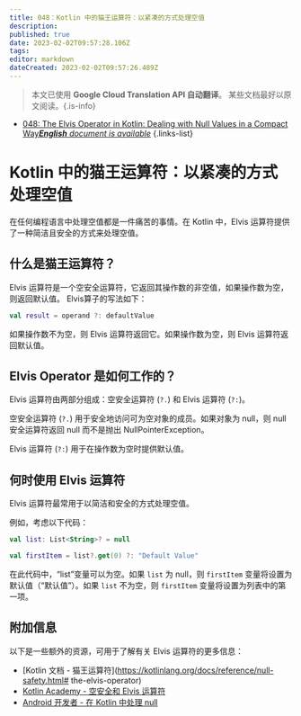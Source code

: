 ```yaml
---
title: 048：Kotlin 中的猫王运算符：以紧凑的方式处理空值
description: 
published: true
date: 2023-02-02T09:57:28.106Z
tags: 
editor: markdown
dateCreated: 2023-02-02T09:57:26.489Z
---
```


> 本文已使用 **Google Cloud Translation API 自动翻译**。
某些文档最好以原文阅读。{.is-info}



- [048: The Elvis Operator in Kotlin: Dealing with Null Values in a Compact Way***English** document is available*](/en/Knowledge-base/Kotlin/Learning/048-the-elvis-operator-in-kotlin-dealing-with-null-values-in-a-compact-way)
{.links-list}


# Kotlin 中的猫王运算符：以紧凑的方式处理空值

在任何编程语言中处理空值都是一件痛苦的事情。在 Kotlin 中，Elvis 运算符提供了一种简洁且安全的方式来处理空值。

## 什么是猫王运算符？

Elvis 运算符是一个空安全运算符，它返回其操作数的非空值，如果操作数为空，则返回默认值。 Elvis算子的写法如下：

```kotlin
val result = operand ?: defaultValue
```

如果操作数不为空，则 Elvis 运算符返回它。如果操作数为空，则 Elvis 运算符返回默认值。

## Elvis Operator 是如何工作的？

Elvis 运算符由两部分组成：空安全运算符 (`?.`) 和 Elvis 运算符 (`?:`)。

空安全运算符 (`?.`) 用于安全地访问可为空对象的成员。如果对象为 null，则 null 安全运算符返回 null 而不是抛出 NullPointerException。

Elvis 运算符 (`?:`) 用于在操作数为空时提供默认值。

## 何时使用 Elvis 运算符

Elvis 运算符最常用于以简洁和安全的方式处理空值。

例如，考虑以下代码：

```kotlin
val list: List<String>? = null

val firstItem = list?.get(0) ?: "Default Value"
```

在此代码中，“list”变量可以为空。如果 `list` 为 null，则 `firstItem` 变量将设置为默认值（“默认值”）。如果 `list` 不为空，则 `firstItem` 变量将设置为列表中的第一项。

## 附加信息

以下是一些额外的资源，可用于了解有关 Elvis 运算符的更多信息：

- [Kotlin 文档 - 猫王运算符](https://kotlinlang.org/docs/reference/null-safety.html# the-elvis-operator)
- [Kotlin Academy - 空安全和 Elvis 运算符](https://kotlinacademy.com/kotlin-null-safety-elvis-operator/)
- [Android 开发者 - 在 Kotlin 中处理 null](https://developer.android.com/kotlin/null-safety)